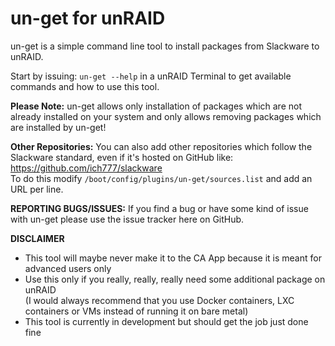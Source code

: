 # un-get for unRAID

un-get is a simple command line tool to install packages from Slackware to unRAID.

Start by issuing: `un-get --help` in a unRAID Terminal to get available commands and how to use this tool.

**Please Note:** un-get allows only installation of packages which are not already installed on your system and only allows removing packages which are installed by un-get!

**Other Repositories:** You can also add other repositories which follow the Slackware standard, even if it's hosted on GitHub like: https://github.com/ich777/slackware  
To do this modify `/boot/config/plugins/un-get/sources.list` and add an URL per line.

**REPORTING BUGS/ISSUES:**
If you find a bug or have some kind of issue with un-get please use the issue tracker here on GitHub.

**DISCLAIMER**
- This tool will maybe never make it to the CA App because it is meant for advanced users only
- Use this only if you really, really, really need some additional package on unRAID  
(I would always recommend that you use Docker containers, LXC containers or VMs instead of running it on bare metal)
- This tool is currently in development but should get the job just done fine